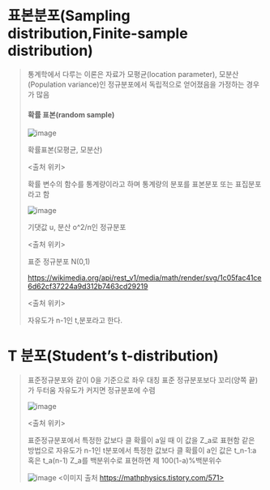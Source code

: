 # 표본분포(Sampling distribution,Finite-sample distribution)

> 통계학에서 다루는 이론은 자료가 모평균(location parameter), 모분산(Population variance)인 정규분포에서 독립적으로 얻어졌음을 가정하는 경우가 많음
> 
> #### 확률 표본(random sample)
> ![image](https://user-images.githubusercontent.com/65435447/165728977-40a35682-4bd1-4050-8008-0b64d84af40c.png)
>
> 확률표본(모평균, 모분산)
>
> <출처 위키>
> 
> 확률 변수의 함수를 통계량이라고 하며 통계량의 분포를 표본분포 또는 표집분포라고 함
>
> ![image](https://user-images.githubusercontent.com/65435447/165731160-e38280e0-7b85-45aa-a961-513e5c8e5fa6.png)
> 
> 기댓값 u, 분산 o^2/n인 정규분포
> 
> <출처 위키>
> 
> 표준 정규분포 N(0,1)
>
> https://wikimedia.org/api/rest_v1/media/math/render/svg/1c05fac41ce6d62cf37224a9d312b7463cd29219
>
> <출처 위키>
>
> 자유도가 n-1인 t,분포라고 한다.

# T 분포(Student’s t-distribution)

>  표준정규분포와 같이 0을 기준으로 좌우 대칭
>  표준 정규분포보다 꼬리(양쪽 끝)가 두터움
>  자유도가 커지면 정규분포에 수렴
>
> ![image](https://user-images.githubusercontent.com/65435447/165732291-8dbbc0ba-4dbe-4429-847d-ee4c212489ac.png)
>
> <출처 위키>
>
> 표준정규분포에서 특정한 값보다 클 확률이 a일 때 이 값을 Z_a로 표현함
> 같은 방법으로 자유도가 n-1인 t분포에서 특정한 값보다 클 확률이 a인 값은 t_n-1:a 혹은 t_a(n-1)
> Z_a를 백분위수로 표현하면 제 100(1-a)%백분위수
>
> ![image](https://user-images.githubusercontent.com/65435447/165733940-39984c8a-2d28-41e2-bfa7-0c098b0f91f1.png)
> <이미지 출처 https://mathphysics.tistory.com/571>
> 

